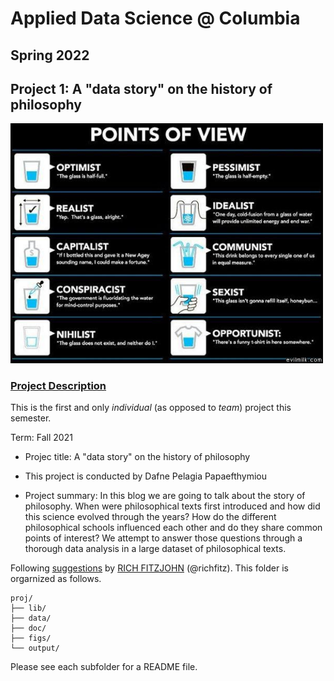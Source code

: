 # Applied Data Science @ Columbia
## Spring 2022
## Project 1: A "data story" on the history of philosophy

<img src="figs/100126-the-glass.jpeg" width="500">

### [Project Description](doc/)
This is the first and only *individual* (as opposed to *team*) project this semester. 

Term: Fall 2021

+ Projec title: A "data story" on the history of philosophy
+ This project is conducted by Dafne Pelagia Papaefthymiou

+ Project summary: In this blog we are going to talk about the story of philosophy. When were philosophical texts first introduced and how did this science evolved through the years? How do the different philosophical schools influenced each other and do they share common points of interest? We attempt to answer those questions through a thorough data analysis in a large dataset of philosophical texts.

Following [suggestions](http://nicercode.github.io/blog/2013-04-05-projects/) by [RICH FITZJOHN](http://nicercode.github.io/about/#Team) (@richfitz). This folder is orgarnized as follows.

```
proj/
├── lib/
├── data/
├── doc/
├── figs/
└── output/
```

Please see each subfolder for a README file.
